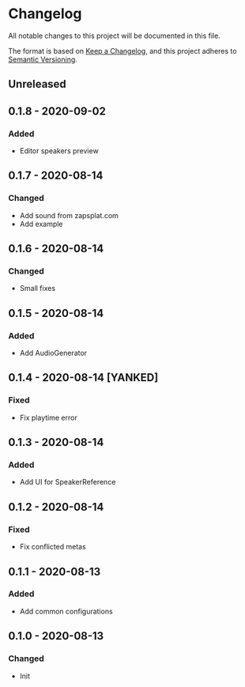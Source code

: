 
# Changelog

All notable changes to this project will be documented in this file.

The format is based on [Keep a Changelog](https://keepachangelog.com/en/1.0.0/),
and this project adheres to [Semantic Versioning](https://semver.org/spec/v2.0.0.html).

## Unreleased

## 0.1.8 - 2020-09-02

### Added

- Editor speakers preview

## 0.1.7 - 2020-08-14

### Changed

- Add sound from zapsplat.com
- Add example

## 0.1.6 - 2020-08-14

### Changed

- Small fixes

## 0.1.5 - 2020-08-14

### Added

- Add AudioGenerator

## 0.1.4 - 2020-08-14 [YANKED]

### Fixed

- Fix playtime error

## 0.1.3 - 2020-08-14

### Added

- Add UI for SpeakerReference

## 0.1.2 - 2020-08-14

### Fixed

- Fix conflicted metas

## 0.1.1 - 2020-08-13

### Added

- Add common configurations

## 0.1.0 - 2020-08-13

### Changed

- Init
